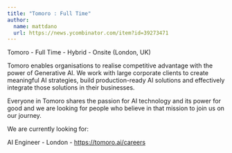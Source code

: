 ```yaml
---
title: "Tomoro : Full Time"
author:
  name: mattdano
  url: https://news.ycombinator.com/item?id=39273471
---
```

Tomoro - Full Time - Hybrid - Onsite (London, UK)

Tomoro enables organisations to realise competitive advantage with the power of Generative AI. We work with large corporate clients to create meaningful AI strategies, build production-ready AI solutions and effectively integrate those solutions in their businesses.

Everyone in Tomoro shares the passion for AI technology and its power for good and we are looking for people who believe in that mission to join us on our journey.

We are currently looking for:

AI Engineer - London - <a href="https:&#x2F;&#x2F;tomoro.ai&#x2F;careers" rel="nofollow">https:&#x2F;&#x2F;tomoro.ai&#x2F;careers</a>
